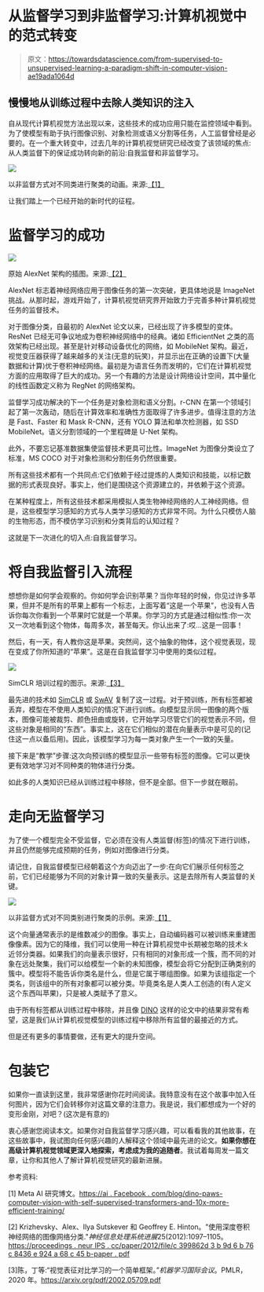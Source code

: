 # 从监督学习到非监督学习:计算机视觉中的范式转变

> 原文：<https://towardsdatascience.com/from-supervised-to-unsupervised-learning-a-paradigm-shift-in-computer-vision-ae19ada1064d>

## 慢慢地从训练过程中去除人类知识的注入

自从现代计算机视觉方法出现以来，这些技术的成功应用只能在监控领域中看到。为了使模型有助于执行图像识别、对象检测或语义分割等任务，人工监督曾经是必要的。在一个重大转变中，过去几年的计算机视觉研究已经改变了该领域的焦点:从人类监督下的保证成功转向新的前沿:自我监督和非监督学习。

![](img/d9a0fcd5c0ba53584ad6ef39e5127b1c.png)

以非监督方式对不同类进行聚类的动画。来源:[【1】](https://ai.facebook.com/blog/dino-paws-computer-vision-with-self-supervised-transformers-and-10x-more-efficient-training/)

让我们踏上一个已经开始的新时代的征程。

# 监督学习的成功

![](img/64e82df66982e3e502d2a5526d5dc31c.png)

原始 AlexNet 架构的插图。来源:[【2】](https://proceedings.neurips.cc/paper/2012/file/c399862d3b9d6b76c8436e924a68c45b-Paper.pdf)

AlexNet 标志着神经网络应用于图像任务的第一次突破，更具体地说是 ImageNet 挑战。从那时起，游戏开始了，计算机视觉研究界开始致力于完善多种计算机视觉任务的监督技术。

对于图像分类，自最初的 AlexNet 论文以来，已经出现了许多模型的变体。ResNet 已经无可争议地成为卷积神经网络中的经典。诸如 EfficientNet 之类的高效架构已经出现。甚至是针对移动设备优化的网络，如 MobileNet 架构。最近，视觉变压器获得了越来越多的关注(无意的玩笑)，并显示出在正确的设置下(大量数据和计算)优于卷积神经网络。最初是为语言任务而发明的，它们在计算机视觉方面的应用取得了巨大的成功。另一个有趣的方法是设计网络设计空间，其中量化的线性函数定义称为 RegNet 的网络架构。

监督学习成功解决的下一个任务是对象检测和语义分割。r-CNN 在第一个领域引起了第一次轰动，随后在计算效率和准确性方面取得了许多进步。值得注意的方法是 Fast、Faster 和 Mask R-CNN，还有 YOLO 算法和单次检测器，如 SSD MobileNet。语义分割领域的一个里程碑是 U-Net 架构。

此外，不要忘记基准数据集使监督技术更具可比性。ImageNet 为图像分类设立了标准，MS COCO 对于对象检测和分割任务仍然很重要。

所有这些技术都有一个共同点:它们依赖于经过提炼的人类知识和技能，以标记数据的形式表现良好。事实上，他们是围绕这个资源建立的，并依赖于这个资源。

在某种程度上，所有这些技术都采用模拟人类生物神经网络的人工神经网络。但是，这些模型学习感知的方式与人类学习感知的方式非常不同。为什么只模仿人脑的生物形态，而不模仿学习识别和分类背后的认知过程？

这就是下一次进化的切入点:自我监督学习。

# 将自我监督引入流程

想想你是如何学会观察的。你如何学会识别苹果？当你年轻的时候，你见过许多苹果，但并不是所有的苹果上都有一个标志，上面写着“这是一个苹果”，也没有人告诉你每次你看到一个苹果时它就是一个苹果。你学习的方式是通过相似性:你一次又一次地看到这个物体，每周多次，甚至每天。你认出来了:哎…这是一回事！

然后，有一天，有人教你这是苹果。突然间，这个抽象的物体，这个视觉表现，现在变成了你所知道的“苹果”。这是在自我监督学习中使用的类似过程。

![](img/42967ebbe6be100b3c9505bb704b8ed0.png)

SimCLR 培训过程的图示。来源:[【3】](https://arxiv.org/pdf/2002.05709.pdf)

最先进的技术如 [SimCLR](/paper-explained-a-simple-framework-for-contrastive-learning-of-visual-representations-6a2a63bfa703) 或 [SwAV](/paper-explained-unsupervised-learning-of-visual-features-by-contrasting-cluster-assignments-f9e87db3cb9b) 复制了这一过程。对于预训练，所有标签都被丢弃，模型在不使用人类知识的情况下进行训练。向模型显示同一图像的两个版本，图像可能被裁剪、颜色扭曲或旋转，它开始学习尽管它们的视觉表示不同，但这些对象是相同的“东西”。事实上，这在它们相似的潜在向量表示中是可见的(记住这一点以备后用)。因此，该模型学习为每一类对象产生一个一致的矢量。

接下来是“教学”步骤:这次向预训练的模型显示一些带有标签的图像。它可以更快更有效地学习对不同种类的物体进行分类。

如此多的人类知识已经从训练过程中移除，但不是全部。但下一步就在眼前。

# 走向无监督学习

为了使一个模型完全不受监督，它必须在没有人类监督(标签)的情况下进行训练，并且仍然能够完成预期的任务，例如对图像进行分类。

请记住，自我监督模型已经朝着这个方向迈出了一步:在向它们展示任何标签之前，它们已经能够为不同的对象计算一致的矢量表示。这是去除所有人类监督的关键。

![](img/71d7ce3fa993e3b6224e62cd1c3fe1a2.png)

以非监督方式对不同类别进行聚类的示例。来源:[【1】](https://ai.facebook.com/blog/dino-paws-computer-vision-with-self-supervised-transformers-and-10x-more-efficient-training/)

这个向量通常表示的是维数减少的图像。事实上，自动编码器可以被训练来重建图像像素。因为它的降维，我们可以使用一种在计算机视觉中长期被忽略的技术:k 近邻分类器。如果我们的向量表示很好，只有相同的对象形成一个簇，而不同的对象在远处聚集，我们可以给模型一个新的未知图像，模型会将它分配到正确类别的簇中。模型将不能告诉你类名是什么，但是它属于哪组图像。如果为该组指定一个类名，则该组中的所有对象都可以被分类。毕竟类名是人类人工创造的(有人定义这个东西叫苹果)，只是被人类赋予了意义。

由于所有标签都从训练过程中移除，并且像 [DINO](/paper-explained-dino-emerging-properties-in-self-supervised-vision-transformers-f9386df266f1) 这样的论文中的结果非常有希望，这是我们从计算机视觉模型的训练过程中移除所有监督的最接近的方式。

但是还有更多的事情要做，还有更大的提升空间。

# 包装它

如果你一直读到这里，我非常感谢你花时间阅读。我特意没有在这个故事中加入任何图片，因为它们会转移你对这篇文章的注意力。我是说，我们都想成为一个好的变形金刚，对吧？(这次是有意的)

衷心感谢您阅读本文。如果你对自我监督学习感兴趣，可以看看我的其他故事，在这些故事中，我试图向任何感兴趣的人解释这个领域中最先进的论文。**如果你想在高级计算机视觉领域更深入地探索，考虑成为我的追随者**。我试着每周发一篇文章，让你和其他人了解计算机视觉研究的最新进展。

参考资料:

[1] Meta AI 研究博文。[https://ai . Facebook . com/blog/dino-paws-computer-vision-with-self-supervised-transformers-and-10x-more-efficient-training/](https://ai.facebook.com/blog/dino-paws-computer-vision-with-self-supervised-transformers-and-10x-more-efficient-training/)

[2] Krizhevsky、Alex、Ilya Sutskever 和 Geoffrey E. Hinton。"使用深度卷积神经网络的图像网络分类."*神经信息处理系统进展*25(2012):1097–1105。[https://proceedings . neur IPS . cc/paper/2012/file/c 399862d 3 b 9d 6 b 76 c 8436 e 924 a 68 c 45 b-paper . pdf](https://proceedings.neurips.cc/paper/2012/file/c399862d3b9d6b76c8436e924a68c45b-Paper.pdf)

[3]陈，丁等:“视觉表征对比学习的一个简单框架。”*机器学习国际会议*。PMLR，2020 年。https://arxiv.org/pdf/2002.05709.pdf